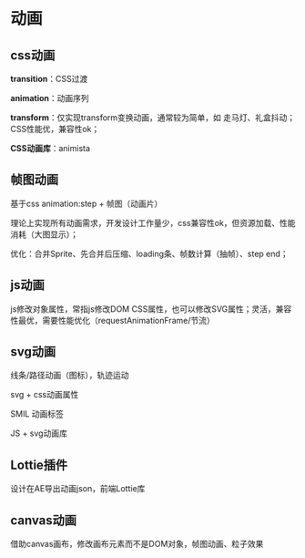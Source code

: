 # 动画

## css动画

**transition**：CSS过渡

**animation**：动画序列

**transform**：仅实现transform变换动画，通常较为简单，如 走马灯、礼盒抖动；CSS性能优，兼容性ok；

**CSS动画库**：animista

## 帧图动画

基于css animation:step + 帧图（动画片）

理论上实现所有动画需求，开发设计工作量少，css兼容性ok，但资源加载、性能消耗（大图显示）；

优化：合并Sprite、先合并后压缩、loading条、帧数计算（抽帧）、step end；

## js动画

js修改对象属性，常指js修改DOM CSS属性，也可以修改SVG属性；灵活，兼容性最优，需要性能优化（requestAnimationFrame/节流）

## svg动画

线条/路径动画（图标），轨迹运动

svg + css动画属性

SMIL 动画标签

JS + svg动画库

## Lottie插件

设计在AE导出动画json，前端Lottie库

## canvas动画

借助canvas画布，修改画布元素而不是DOM对象，帧图动画、粒子效果